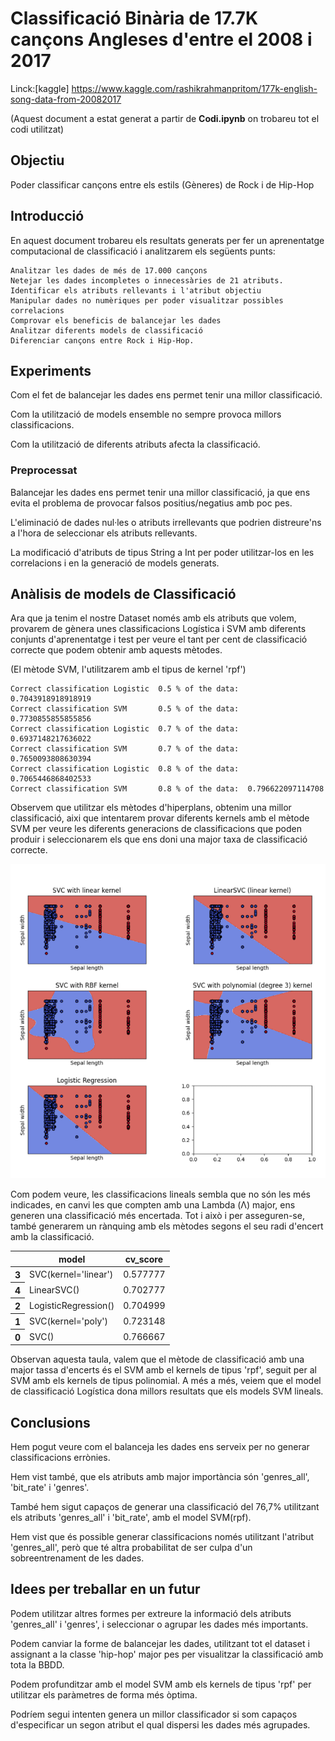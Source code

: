 # Classificació Binària de 17.7K cançons Angleses d'entre el 2008 i 2017
Linck:[kaggle] https://www.kaggle.com/rashikrahmanpritom/177k-english-song-data-from-20082017

(Aquest document a estat generat a partir de **Codi.ipynb** on trobareu tot el codi utilitzat)
## Objectiu
Poder classificar cançons entre els estils (Gèneres) de Rock i de Hip-Hop

## Introducció
En aquest document trobareu els resultats generats per fer un aprenentatge computacional de classificació i analitzarem els següents punts:
```
Analitzar les dades de més de 17.000 cançons
Netejar les dades incompletes o innecessàries de 21 atributs.
Identificar els atributs rellevants i l'atribut objectiu
Manipular dades no numèriques per poder visualitzar possibles correlacions
Comprovar els beneficis de balancejar les dades
Analitzar diferents models de classificació
Diferenciar cançons entre Rock i Hip-Hop.
```
## Experiments
Com el fet de balancejar les dades ens permet tenir una millor classificació.

Com la utilització de models ensemble no sempre provoca millors classificacions.

Com la utilització de diferents atributs afecta la classificació.

### Preprocessat
Balancejar les dades ens permet tenir una millor classificació, ja que ens evita el problema de provocar falsos positius/negatius amb poc pes.

L'eliminació de dades nul·les o atributs irrellevants que podrien distreure'ns a l'hora de seleccionar els atributs rellevants.

La modificació d'atributs de tipus String a Int per poder utilitzar-los en les correlacions i en la generació de models generats.


## Anàlisis de models de Classificació
Ara que ja tenim el nostre Dataset només amb els atributs que volem, provarem de gènera unes classificacions Logística i SVM amb diferents conjunts d'aprenentatge i test per veure el tant per cent de classificació correcte que podem obtenir amb aquests mètodes.

(El mètode SVM, l'utilitzarem amb el tipus de kernel 'rpf')


    Correct classification Logistic  0.5 % of the data:  0.7043918918918919
    Correct classification SVM       0.5 % of the data:  0.7730855855855856
    Correct classification Logistic  0.7 % of the data:  0.6937148217636022
    Correct classification SVM       0.7 % of the data:  0.7650093808630394
    Correct classification Logistic  0.8 % of the data:  0.7065446868402533
    Correct classification SVM       0.8 % of the data:  0.796622097114708
    

Observem que utilitzar els mètodes d'hiperplans, obtenim una millor classificació, aixi que intentarem provar diferents kernels amb el mètode SVM per veure les diferents generacions de classificacions que poden produir i seleccionarem els que ens doni una major taxa de classificació correcte.

![alt text](img/Classificador_1.PNG)

Com podem veure, les classificacions lineals sembla que no són les més indicades, en canvi les que compten amb una Lambda (Λ) major, ens generen una classificació més encertada. Tot i això i per asseguren-se, també generarem un rànquing amb els mètodes segons el seu radi d'encert amb la classificació.


<table id="T_c00bb_">
  <thead>
    <tr>
      <th class="blank level0" >&nbsp;</th>
      <th class="col_heading level0 col0" >model</th>
      <th class="col_heading level0 col1" >cv_score</th>
    </tr>
  </thead>
  <tbody>
    <tr>
      <th id="T_c00bb_level0_row0" class="row_heading level0 row0" >3</th>
      <td id="T_c00bb_row0_col0" class="data row0 col0" >SVC(kernel='linear')</td>
      <td id="T_c00bb_row0_col1" class="data row0 col1" >0.577777</td>
    </tr>
    <tr>
      <th id="T_c00bb_level0_row1" class="row_heading level0 row1" >4</th>
      <td id="T_c00bb_row1_col0" class="data row1 col0" >LinearSVC()</td>
      <td id="T_c00bb_row1_col1" class="data row1 col1" >0.702777</td>
    </tr>
    <tr>
      <th id="T_c00bb_level0_row2" class="row_heading level0 row2" >2</th>
      <td id="T_c00bb_row2_col0" class="data row2 col0" >LogisticRegression()</td>
      <td id="T_c00bb_row2_col1" class="data row2 col1" >0.704999</td>
    </tr>
    <tr>
      <th id="T_c00bb_level0_row3" class="row_heading level0 row3" >1</th>
      <td id="T_c00bb_row3_col0" class="data row3 col0" >SVC(kernel='poly')</td>
      <td id="T_c00bb_row3_col1" class="data row3 col1" >0.723148</td>
    </tr>
    <tr>
      <th id="T_c00bb_level0_row4" class="row_heading level0 row4" >0</th>
      <td id="T_c00bb_row4_col0" class="data row4 col0" >SVC()</td>
      <td id="T_c00bb_row4_col1" class="data row4 col1" >0.766667</td>
    </tr>
  </tbody>
</table>




Observan aquesta taula, valem que el mètode de classificació amb una major tassa d'encerts és el SVM amb el kernels de tipus 'rpf', seguit per al SVM amb els kernels de tipus polinomial.
A més a més, veiem que el model de classificació Logística dona millors resultats que els models SVM lineals.

## Conclusions
Hem pogut veure com el balanceja les dades ens serveix per no generar classificacions errònies.

Hem vist també, que els atributs amb major importància són 'genres_all', 'bit_rate' i 'genres'.

També hem sigut capaços de generar una classificació del 76,7% utilitzant els atributs 'genres_all' i 'bit_rate', amb el model SVM(rpf).

Hem vist que és possible generar classificacions només utilitzant l'atribut 'genres_all', però que té altra probabilitat de ser culpa d'un sobreentrenament de les dades.

## Idees per treballar en un futur

Podem utilitzar altres formes per extreure la informació dels atributs 'genres_all' i 'genres', i seleccionar o agrupar les dades més importants.

Podem canviar la forme de balancejar les dades, utilitzant tot el dataset i assignant a la classe 'hip-hop' major pes per visualitzar la classificació amb tota la BBDD.

Podem profunditzar amb el model SVM amb els kernels de tipus 'rpf' per utilitzar els paràmetres de forma més òptima.

Podríem segui intenten genera un millor classificador si som capaços d'especificar un segon atribut el qual dispersi les dades més agrupades.
